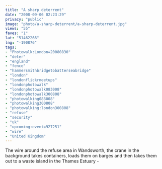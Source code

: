 ```yaml
---
title: "A sharp deterrent"
date: "2008-09-06 02:23:29"
privacy: "public"
image: "photo/a-sharp-deterrent/a-sharp-deterrent.jpg"
views: "55"
faves: "1"
lat: "51462266"
lng: "-190876"
tags:
- "Photowalk:London=20080830"
- "deter"
- "england"
- "fence"
- "hammersmithbridgetobatterseabridge"
- "london"
- "londonflickrmeetups"
- "londonphotowalk"
- "londonphotowalk083008"
- "londonphotowalk300808"
- "photowalking083008"
- "photowalking300808"
- "photowalking:london300808"
- "refuse"
- "security"
- "uk"
- "upcoming:event=927251"
- "wire"
- "United Kingdom"
---
```

The wire around the refuse area in Wandsworth, the crane in the background takes containers, loads them on barges and then takes them out to a waste island in the Thames Estuary - <a href="/photos/2008/09/06/a-sharp-deterrent"></a>
